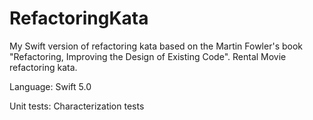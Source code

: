 # RefactoringKata

My Swift version of refactoring kata based on the Martin Fowler's book "Refactoring, Improving the Design of Existing Code".
Rental Movie refactoring kata.

Language: Swift 5.0

Unit tests: Characterization tests



